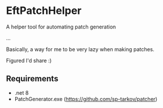 # EftPatchHelper

A helper tool for automating patch generation

...

Basically, a way for me to be very lazy when making patches.

Figured I'd share  :)

## Requirements
- .net 8
- PatchGenerator.exe (https://github.com/sp-tarkov/patcher)
